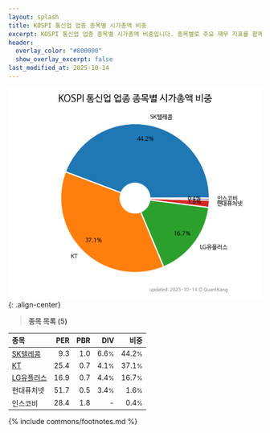 ```yaml
---
layout: splash
title: KOSPI 통신업 업종 종목별 시가총액 비중
excerpt: KOSPI 통신업 업종 종목별 시가총액 비중입니다. 종목별로 주요 재무 지표를 함께 표시합니다.
header:
  overlay_color: "#800000"
  show_overlay_excerpt: false
last_modified_at: 2025-10-14
---
```



![KOSPI 통신업 업종 종목별 시가총액 비중](/stats/sector/images/kospi_업종_통신업_종목.png){: .align-center}


> **종목 목록 (5)**<a id="list"></a>

| **종목** | **PER** | **PBR** | **DIV** | **비중** |
| :------- | ------: | ------: | ------: | -------: |
| [SK텔레콤](/017670/) | 9.3 | 1.0 | 6.6<small>%</small> | 44.2<small>%</small> |
| [KT](/030200/) | 25.4 | 0.7 | 4.1<small>%</small> | 37.1<small>%</small> |
| [LG유플러스](/032640/) | 16.9 | 0.7 | 4.4<small>%</small> | 16.7<small>%</small> |
| 현대퓨처넷 | 51.7 | 0.5 | 3.4<small>%</small> | 1.6<small>%</small> |
| 인스코비 | 28.4 | 1.8 | - | 0.4<small>%</small> |

{% include commons/footnotes.md %}